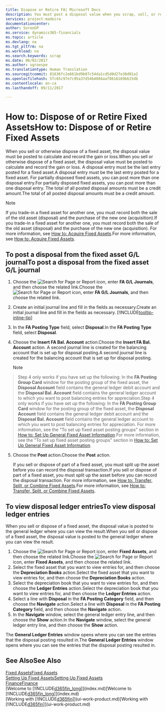 ```yaml
---
title: Dispose or Retire FA| Microsoft Docs
description: You must post a disposal value when you scrap, sell, or retire a fixed asset.
services: project-madeira
documentationcenter: 
author: SorenGP
ms.service: dynamics365-financials
ms.topic: article
ms.devlang: na
ms.tgt_pltfrm: na
ms.workload: na
ms.search.keywords: scrap
ms.date: 06/02/2017
ms.author: sgroespe
ms.translationtype: Human Translation
ms.sourcegitcommit: 81636fc2e661bd9b07c54da1cd5d0d27e30d01a2
ms.openlocfilehash: 5fc65c97e7c95a37d54b4084aaf8616169b625db
ms.contentlocale: en-ca
ms.lasthandoff: 09/11/2017

---
```

# <a name="how-to-dispose-of-or-retire-fixed-assets"></a><span data-ttu-id="2c989-103">How to: Dispose of or Retire Fixed Assets</span><span class="sxs-lookup"><span data-stu-id="2c989-103">How to: Dispose of or Retire Fixed Assets</span></span>
<span data-ttu-id="2c989-104">When you sell or otherwise dispose of a fixed asset, the disposal value must be posted to calculate and record the gain or loss.</span><span class="sxs-lookup"><span data-stu-id="2c989-104">When you sell or otherwise dispose of a fixed asset, the disposal value must be posted to calculate and record the gain or loss.</span></span> <span data-ttu-id="2c989-105">A disposal entry must be the last entry posted for a fixed asset.</span><span class="sxs-lookup"><span data-stu-id="2c989-105">A disposal entry must be the last entry posted for a fixed asset.</span></span> <span data-ttu-id="2c989-106">For partially disposed fixed assets, you can post more than one disposal entry.</span><span class="sxs-lookup"><span data-stu-id="2c989-106">For partially disposed fixed assets, you can post more than one disposal entry.</span></span> <span data-ttu-id="2c989-107">The total of all posted disposal amounts must be a credit amount.</span><span class="sxs-lookup"><span data-stu-id="2c989-107">The total of all posted disposal amounts must be a credit amount.</span></span>  

> [!NOTE]  
>   <span data-ttu-id="2c989-108">If you trade-in a fixed asset for another one, you must record both the sale of the old asset (disposal) and the purchase of the new one (acquisition).</span><span class="sxs-lookup"><span data-stu-id="2c989-108">If you trade-in a fixed asset for another one, you must record both the sale of the old asset (disposal) and the purchase of the new one (acquisition).</span></span> <span data-ttu-id="2c989-109">For more information, see [How to: Acquire Fixed Assets](fa-how-acquire.md).</span><span class="sxs-lookup"><span data-stu-id="2c989-109">For more information, see [How to: Acquire Fixed Assets](fa-how-acquire.md).</span></span>  

## <a name="to-post-a-disposal-from-the-fixed-asset-gl-journal"></a><span data-ttu-id="2c989-110">To post a disposal from the fixed asset G/L journal</span><span class="sxs-lookup"><span data-stu-id="2c989-110">To post a disposal from the fixed asset G/L journal</span></span>
1. <span data-ttu-id="2c989-111">Choose the ![Search for Page or Report](media/ui-search/search_small.png "Search for Page or Report icon") icon, enter **FA G/L Journals**, and then choose the related link.</span><span class="sxs-lookup"><span data-stu-id="2c989-111">Choose the ![Search for Page or Report](media/ui-search/search_small.png "Search for Page or Report icon") icon, enter **FA G/L Journals**, and then choose the related link.</span></span>  
2. <span data-ttu-id="2c989-112">Create an initial journal line and fill in the fields as necessary.</span><span class="sxs-lookup"><span data-stu-id="2c989-112">Create an initial journal line and fill in the fields as necessary.</span></span> [!INCLUDE[tooltip-inline-tip](includes/tooltip-inline-tip_md.md)]  
3. <span data-ttu-id="2c989-113">In the **FA Posting Type** field, select **Disposal**.</span><span class="sxs-lookup"><span data-stu-id="2c989-113">In the **FA Posting Type** field, select **Disposal**.</span></span>  
4. <span data-ttu-id="2c989-114">Choose the **Insert FA Bal. Account** action.</span><span class="sxs-lookup"><span data-stu-id="2c989-114">Choose the **Insert FA Bal. Account** action.</span></span> <span data-ttu-id="2c989-115">A second journal line is created for the balancing account that is set up for disposal posting.</span><span class="sxs-lookup"><span data-stu-id="2c989-115">A second journal line is created for the balancing account that is set up for disposal posting.</span></span>  

    > [!NOTE]  
>   <span data-ttu-id="2c989-116">Step 4 only works if you have set up the following: In the **FA Posting Group Card** window for the posting group of the fixed asset, the **Disposal Account** field contains the general ledger debit account and the **Disposal Bal. Account** field contains the general ledger account to which you want to post balancing entries for appreciation.</span><span class="sxs-lookup"><span data-stu-id="2c989-116">Step 4 only works if you have set up the following: In the **FA Posting Group Card** window for the posting group of the fixed asset, the **Disposal Account** field contains the general ledger debit account and the **Disposal Bal. Account** field contains the general ledger account to which you want to post balancing entries for appreciation.</span></span> <span data-ttu-id="2c989-117">For more information, see the "To set up fixed asset posting groups" section in [How to: Set Up General Fixed Asset Information](fa-how-setup-general.md).</span><span class="sxs-lookup"><span data-stu-id="2c989-117">For more information, see the "To set up fixed asset posting groups" section in [How to: Set Up General Fixed Asset Information](fa-how-setup-general.md).</span></span>  
5. <span data-ttu-id="2c989-118">Choose the **Post** action.</span><span class="sxs-lookup"><span data-stu-id="2c989-118">Choose the **Post** action.</span></span>  

    <span data-ttu-id="2c989-119">If you sell or dispose of part of a fixed asset, you must split up the asset before you can record the disposal transaction.</span><span class="sxs-lookup"><span data-stu-id="2c989-119">If you sell or dispose of part of a fixed asset, you must split up the asset before you can record the disposal transaction.</span></span> <span data-ttu-id="2c989-120">For more information, see [How to: Transfer, Split, or Combine Fixed Assets](fa-how-trans-split-combine.md).</span><span class="sxs-lookup"><span data-stu-id="2c989-120">For more information, see [How to: Transfer, Split, or Combine Fixed Assets](fa-how-trans-split-combine.md).</span></span>  

## <a name="to-view-disposal-ledger-entries"></a><span data-ttu-id="2c989-121">To view disposal ledger entries</span><span class="sxs-lookup"><span data-stu-id="2c989-121">To view disposal ledger entries</span></span>
<span data-ttu-id="2c989-122">When you sell or dispose of a fixed asset, the disposal value is posted to the general ledger where you can view the result.</span><span class="sxs-lookup"><span data-stu-id="2c989-122">When you sell or dispose of a fixed asset, the disposal value is posted to the general ledger where you can view the result.</span></span>  

1. <span data-ttu-id="2c989-123">Choose the ![Search for Page or Report](media/ui-search/search_small.png "Search for Page or Report icon") icon, enter **Fixed Assets**, and then choose the related link.</span><span class="sxs-lookup"><span data-stu-id="2c989-123">Choose the ![Search for Page or Report](media/ui-search/search_small.png "Search for Page or Report icon") icon, enter **Fixed Assets**, and then choose the related link.</span></span>  
2. <span data-ttu-id="2c989-124">Select the fixed asset that you want to view entries for, and then choose the **Depreciation Books** action.</span><span class="sxs-lookup"><span data-stu-id="2c989-124">Select the fixed asset that you want to view entries for, and then choose the **Depreciation Books** action.</span></span>  
3. <span data-ttu-id="2c989-125">Select the depreciation book that you want to view entries for, and then choose the **Ledger Entries** action.</span><span class="sxs-lookup"><span data-stu-id="2c989-125">Select the depreciation book that you want to view entries for, and then choose the **Ledger Entries** action.</span></span>  
4. <span data-ttu-id="2c989-126">Select a line with **Disposal** in the **FA Posting Category** field, and then choose the **Navigate** action.</span><span class="sxs-lookup"><span data-stu-id="2c989-126">Select a line with **Disposal** in the **FA Posting Category** field, and then choose the **Navigate** action.</span></span>  
5. <span data-ttu-id="2c989-127">In the **Navigate** window, select the general ledger entry line, and then choose the **Show** action.</span><span class="sxs-lookup"><span data-stu-id="2c989-127">In the **Navigate** window, select the general ledger entry line, and then choose the **Show** action.</span></span>  

<span data-ttu-id="2c989-128">The **General Ledger Entries** window opens where you can see the entries that the disposal posting resulted in.</span><span class="sxs-lookup"><span data-stu-id="2c989-128">The **General Ledger Entries** window opens where you can see the entries that the disposal posting resulted in.</span></span>  

## <a name="see-also"></a><span data-ttu-id="2c989-129">See Also</span><span class="sxs-lookup"><span data-stu-id="2c989-129">See Also</span></span>
[<span data-ttu-id="2c989-130">Fixed Assets</span><span class="sxs-lookup"><span data-stu-id="2c989-130">Fixed Assets</span></span>](fa-manage.md)  
[<span data-ttu-id="2c989-131">Setting Up Fixed Assets</span><span class="sxs-lookup"><span data-stu-id="2c989-131">Setting Up Fixed Assets</span></span>](fa-setup.md)  
[<span data-ttu-id="2c989-132">Finance</span><span class="sxs-lookup"><span data-stu-id="2c989-132">Finance</span></span>](finance.md)  
<span data-ttu-id="2c989-133">[Welcome to [!INCLUDE[d365fin_long](includes/d365fin_long_md.md)]](index.md)</span><span class="sxs-lookup"><span data-stu-id="2c989-133">[Welcome to [!INCLUDE[d365fin_long](includes/d365fin_long_md.md)]](index.md)</span></span>  
<span data-ttu-id="2c989-134">[Working with [!INCLUDE[d365fin](includes/d365fin_md.md)]](ui-work-product.md)</span><span class="sxs-lookup"><span data-stu-id="2c989-134">[Working with [!INCLUDE[d365fin](includes/d365fin_md.md)]](ui-work-product.md)</span></span>

